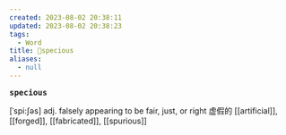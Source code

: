 ```yaml
---
created: 2023-08-02 20:38:11
updated: 2023-08-02 20:38:23
tags:
  - Word
title: 📖specious
aliases:
  - null
---
```


<pre><strong>specious</strong></pre>
[ˈspi:ʃəs]
adj. falsely appearing to be fair, just, or right 虚假的
[[artificial]], [[forged]], [[fabricated]], [[spurious]]
